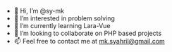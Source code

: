 - 👋 Hi, I’m @sy-mk
- 👀 I’m interested in problem solving
- 🌱 I’m currently learning Lara-Vue
- 💞️ I’m looking to collaborate on PHP based projects
- 📫 Feel free to contact me at mk.syahril@gmail.com

<!---
sy-mk/sy-mk is a ✨ special ✨ repository because its `README.md` (this file) appears on your GitHub profile.
You can click the Preview link to take a look at your changes.
--->
